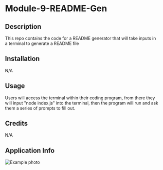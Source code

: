 # Module-9-README-Gen

## Description

This repo contains the code for a README generator that will take inputs in a terminal to generate a README file

## Installation

N/A

## Usage

Users will access the terminal within their coding program, from there they will input "node index.js" into the terminal, then the program will run and ask them a series of prompts to fill out.

## Credits

N/A

## Application Info

![Example photo](https://user-images.githubusercontent.com/43278458/210902243-a289524d-34f4-4725-a235-a525ceeb7202.JPG)
